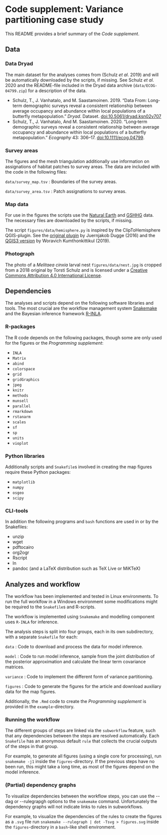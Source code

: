 # Code supplement: Variance partitioning case study

This README provides a brief summary of the *Code supplement*.

## Data

### Data Dryad

The main dataset for the analyses comes from (Schulz *et al*. 2019) and will be automatically downloaded by the scripts, if missing.
See Schulz *et al*. 2020 and the README-file included in the Dryad data archive (`data/ECOG-04799.zip`) for a description of the data.

- Schulz, T., J. Vanhatalo, and M. Saastamoinen. 2019. “Data From: Long‐term demographic surveys reveal a consistent relationship between average occupancy and abundance within local populations of a butterfly metapopulation.” *Dryad*. Dataset. [doi:10.5061/dryad.ksn02v707](https://doi.org/10.5061/dryad.ksn02v707)
- Schulz, T., J. Vanhatalo, And M. Saastamoinen. 2020. “Long‐term demographic surveys reveal a consistent relationship between average occupancy and abundance within local populations of a butterfly metapopulation.” *Ecography* 43: 306–17. [doi:10.1111/ecog.04799](https://doi.org/doi:10.1111/ecog.04799).

### Survey areas

The figures and the mesh triangulation additionally use information on assignations of habitat patches to survey areas.
The data are included with the code in the following files:

`data/survey_map.tsv`
: Boundaries of the survey areas.

`data/survey_area.tsv`
: Patch assignations to survey areas.

### Map data

For use in the figures the scripts use the [Natural Earth](https://www.naturalearthdata.com/) and [GSHHG](https://www.soest.hawaii.edu/pwessel/gshhg/) data.
The necessary files are downloaded by the scripts, if missing.

The script `figures/data/hemisphere.py` is inspired by the ClipToHemisphere QGIS-plugin.
See the [original plugin](https://github.com/jdugge/ClipToHemisphere) by Juernjakob Dugge (2016) and the [QGIS3 version](https://github.com/woravich-k/Clip-to-Hemisphere-QGIS3) by Woravich Kumthonkittikul (2019).

### Photograph

The photo of a *Melitaea cinxia* larval nest `figures/data/nest.jpg` is cropped from a 2018 original by Torsti Schulz and is licensed under a [Creative Commons Attribution 4.0 International License](http://creativecommons.org/licenses/by/4.0/).

## Dependencies

The analyses and scripts depend on the following software libraries and tools. The most crucial are the workflow management system [Snakemake](https://snakemake.github.io/) and the Bayesian inference framework [R-INLA](https://www.r-inla.org/).

### R-packages

The R code depends on the following packages, though some are only used for the figures or the *Programming supplement*:

- `INLA`
- `Matrix`
- `abind`
- `colorspace`
- `grid`
- `gridGraphics`
- `jpeg`
- `knitr`
- `methods`
- `munsell`
- `parallel`
- `rmarkdown`
- `rstanarm`
- `scales`
- `sf`
- `sp`
- `units`
- `vioplot`

### Python libraries

Additionally scripts and `Snakefile`s involved in creating the map figures require these Python packages:

- `matplotlib`
- `numpy`
- `osgeo`
- `scipy`

### CLI-tools

In addition the following programs and `bash` functions are used in or by the Snakefiles:

- unzip
- wget
- pdftocairo
- org2ogr
- Rscript
- ln
- pandoc (and a LaTeX distribution such as TeX Live or MiKTeX)

## Analyzes and workflow

The workflow has been implemented and tested in Linux environments.
To run the full worklfow in a Windows environment some modifications might be required to the `Snakefile`s and R-scripts.

The workflow is implemented using `Snakemake` and modelling component uses `R-INLA` for inference.

The analysis steps is split into four groups, each in its own subdirectory, with a separate `Snakefile` for each:

`data`
: Code to download and process the data for model inference.

`model`
: Code to run model inference, sample from the joint distribution of the posterior approximation and calculate the linear term covariance matrices.

`variance`
: Code to implement the different form of variance partitioning.

`figures`
: Code to generate the figures for the article and download auxiliary data for the map figures.

Additionally, the `.Rmd` code to create the *Programming supplement* is provided in the `example`-directory.

### Running the workflow

The different groups of steps are linked via the `subworkflow` feature, such that any dependencies between the steps are resolved automatically.
Each `Snakefile` has an anonymous default `rule` that collects the crucial outputs of the steps in that group.

For example, to generate all figures (using a single core for processing), run ` snakemake -j1` inside the `figures`-directory.
If the previous steps have no been run, this might take a long time, as most of the figures depend on the model inference.

### (Partial) dependency graphs

To visualize dependencies between the workflow steps, you can use the --dag or --rulegrapgh options to the `snakemake` command.
Unfortunately the dependency graphs will not indicate links to rules in subworkflows.

For example, to visualize the dependencies of the rules to create the figures as a `.svg` file run `snakemake --rulegraph | dot -Tsvg > figures.svg` inside the `figures`-directory in a `bash`-like shell environment.
